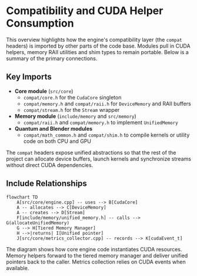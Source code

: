 # Compatibility and CUDA Helper Consumption

This overview highlights how the engine's compatibility layer (the `compat` headers) is imported by other parts of the code base. Modules pull in CUDA helpers, memory RAII utilities and shim types to remain portable. Below is a summary of the primary connections.

## Key Imports

- **Core module** (`src/core`)
  - `compat/core.h` for the `CudaCore` singleton
  - `compat/memory.h` and `compat/raii.h` for `DeviceMemory` and RAII buffers
  - `compat/stream.h` for the `Stream` wrapper
- **Memory module** (`include/memory` and `src/memory`)
  - `compat/raii.h` and `compat/memory.h` to implement `UnifiedMemory`
- **Quantum and Blender modules**
  - `compat/math_common.h` and `compat/shim.h` to compile kernels or utility code on both CPU and GPU

The `compat` headers expose unified abstractions so that the rest of the project can allocate device buffers, launch kernels and synchronize streams without direct CUDA dependencies.

## Include Relationships

```mermaid
flowchart TD
    A[src/core/engine.cpp] -- uses --> B[CudaCore]
    A -- allocates --> C[DeviceMemory]
    A -- creates --> D[Stream]
    F[include/memory/unified_memory.h] -- calls --> G(allocateUnifiedMemory)
    G --> H[Tiered Memory Manager]
    H -->|returns| I[Unified pointer]
    J[src/core/metrics_collector.cpp] -- records --> K[cudaEvent_t]
```

The diagram shows how core engine code instantiates CUDA resources. Memory helpers forward to the tiered memory manager and deliver unified pointers back to the caller. Metrics collection relies on CUDA events when available.
